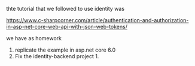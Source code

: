thte tutorial that we followed to use identity was

https://www.c-sharpcorner.com/article/authentication-and-authorization-in-asp-net-core-web-api-with-json-web-tokens/

we have as homework

1. replicate the example in asp.net core 6.0
2. Fix the identity-backend project 1.
